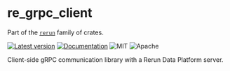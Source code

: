 # re_grpc_client

Part of the [`rerun`](https://github.com/rerun-io/rerun) family of crates.

[![Latest version](https://img.shields.io/crates/v/re_grpc_client.svg)](https://crates.io/crates/re_grpc_client?speculative-link)
[![Documentation](https://docs.rs/re_grpc_client/badge.svg)](https://docs.rs/re_grpc_client?speculative-link)
![MIT](https://img.shields.io/badge/license-MIT-blue.svg)
![Apache](https://img.shields.io/badge/license-Apache-blue.svg)

Client-side gRPC communication library with a Rerun Data Platform server.
